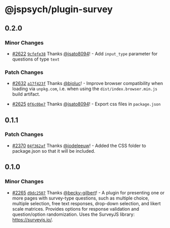 # @jspsych/plugin-survey

## 0.2.0

### Minor Changes

- [#2622](https://github.com/jspsych/jsPsych/pull/2622) [`9cfefe38`](https://github.com/jspsych/jsPsych/commit/9cfefe388a216c55c8363d7b3810e5e648d9ed69) Thanks [@jsato8094](https://github.com/jsato8094)! - Add `input_type` parameter for questions of type `text`

### Patch Changes

- [#2632](https://github.com/jspsych/jsPsych/pull/2632) [`a17f423f`](https://github.com/jspsych/jsPsych/commit/a17f423f18df24c73baeb06d4079f9f2f9211386) Thanks [@bjoluc](https://github.com/bjoluc)! - Improve browser compatibility when loading via `unpkg.com`, i.e. when using the `dist/index.browser.min.js` build artifact.

* [#2625](https://github.com/jspsych/jsPsych/pull/2625) [`0f6c0be7`](https://github.com/jspsych/jsPsych/commit/0f6c0be78a1c613e0f244f8995a5a15b83dd3256) Thanks [@jsato8094](https://github.com/jsato8094)! - Export css files in `package.json`

## 0.1.1

### Patch Changes

- [#2370](https://github.com/jspsych/jsPsych/pull/2370) [`04f362af`](https://github.com/jspsych/jsPsych/commit/04f362afe82428888e9dbe64bb131d3bf07dd947) Thanks [@jodeleeuw](https://github.com/jodeleeuw)! - Added the CSS folder to package.json so that it will be included.

## 0.1.0

### Minor Changes

- [#2265](https://github.com/jspsych/jsPsych/pull/2265) [`d9dc2507`](https://github.com/jspsych/jsPsych/commit/d9dc25077136da98d04a4167d0d565011129d389) Thanks [@becky-gilbert](https://github.com/becky-gilbert)! - A plugin for presenting one or more pages with survey-type questions, such as multiple choice, multiple selection, free text responses, drop-down selection, and likert scale matrices.
  Provides options for response validation and question/option randomization.
  Uses the SurveyJS library: https://surveyjs.io/.
